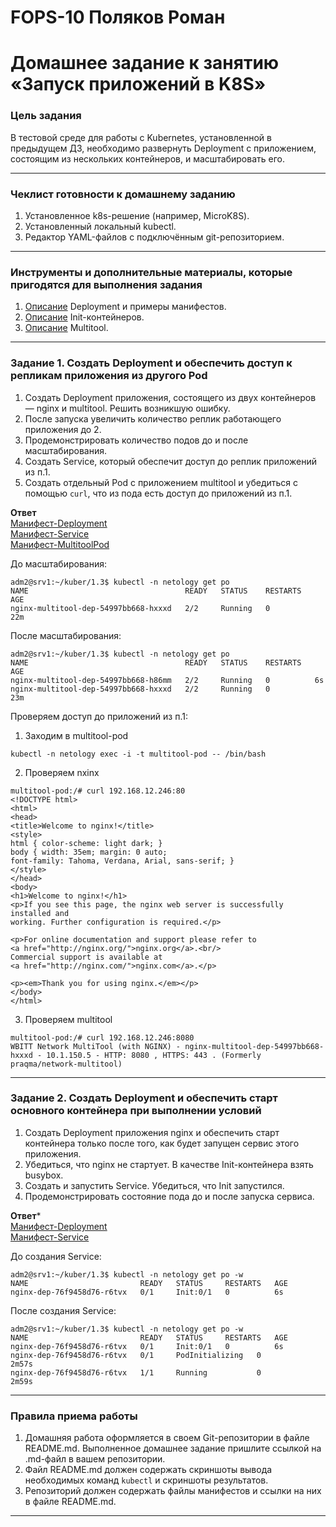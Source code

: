 # FOPS-10 Поляков Роман

# Домашнее задание к занятию «Запуск приложений в K8S»

### Цель задания

В тестовой среде для работы с Kubernetes, установленной в предыдущем ДЗ, необходимо развернуть Deployment с приложением, состоящим из нескольких контейнеров, и масштабировать его.

------

### Чеклист готовности к домашнему заданию

1. Установленное k8s-решение (например, MicroK8S).
2. Установленный локальный kubectl.
3. Редактор YAML-файлов с подключённым git-репозиторием.

------

### Инструменты и дополнительные материалы, которые пригодятся для выполнения задания

1. [Описание](https://kubernetes.io/docs/concepts/workloads/controllers/deployment/) Deployment и примеры манифестов.
2. [Описание](https://kubernetes.io/docs/concepts/workloads/pods/init-containers/) Init-контейнеров.
3. [Описание](https://github.com/wbitt/Network-MultiTool) Multitool.

------

### Задание 1. Создать Deployment и обеспечить доступ к репликам приложения из другого Pod

1. Создать Deployment приложения, состоящего из двух контейнеров — nginx и multitool. Решить возникшую ошибку.
2. После запуска увеличить количество реплик работающего приложения до 2.
3. Продемонстрировать количество подов до и после масштабирования.
4. Создать Service, который обеспечит доступ до реплик приложений из п.1.
5. Создать отдельный Pod с приложением multitool и убедиться с помощью `curl`, что из пода есть доступ до приложений из п.1.
  
**Ответ**  
[Манифест-Deployment](https://github.com/bag2000/devops-netology/blob/main/12-kuber/1.3/files/deploy-netology-1.yaml)  
[Манифест-Service](https://github.com/bag2000/devops-netology/blob/main/12-kuber/1.3/files/service-netology-1.yaml)  
[Манифест-MultitoolPod](https://github.com/bag2000/devops-netology/blob/main/12-kuber/1.3/files/pod-multitool.yaml)
  
До масштабирования:  
```
adm2@srv1:~/kuber/1.3$ kubectl -n netology get po
NAME                                   READY   STATUS    RESTARTS   AGE
nginx-multitool-dep-54997bb668-hxxxd   2/2     Running   0          22m
```
  
После масштабирования:  
```
adm2@srv1:~/kuber/1.3$ kubectl -n netology get po
NAME                                   READY   STATUS    RESTARTS   AGE
nginx-multitool-dep-54997bb668-h86mm   2/2     Running   0          6s
nginx-multitool-dep-54997bb668-hxxxd   2/2     Running   0          23m
```
  
Проверяем доступ до приложений из п.1:  
1. Заходим в multitool-pod  
```
kubectl -n netology exec -i -t multitool-pod -- /bin/bash
```
  
2. Проверяем nxinx  
```
multitool-pod:/# curl 192.168.12.246:80
<!DOCTYPE html>
<html>
<head>
<title>Welcome to nginx!</title>
<style>
html { color-scheme: light dark; }
body { width: 35em; margin: 0 auto;
font-family: Tahoma, Verdana, Arial, sans-serif; }
</style>
</head>
<body>
<h1>Welcome to nginx!</h1>
<p>If you see this page, the nginx web server is successfully installed and
working. Further configuration is required.</p>

<p>For online documentation and support please refer to
<a href="http://nginx.org/">nginx.org</a>.<br/>
Commercial support is available at
<a href="http://nginx.com/">nginx.com</a>.</p>

<p><em>Thank you for using nginx.</em></p>
</body>
</html>
```
  
3. Проверяем multitool 
```
multitool-pod:/# curl 192.168.12.246:8080
WBITT Network MultiTool (with NGINX) - nginx-multitool-dep-54997bb668-hxxxd - 10.1.150.5 - HTTP: 8080 , HTTPS: 443 . (Formerly praqma/network-multitool)
```
  
------

### Задание 2. Создать Deployment и обеспечить старт основного контейнера при выполнении условий

1. Создать Deployment приложения nginx и обеспечить старт контейнера только после того, как будет запущен сервис этого приложения.
2. Убедиться, что nginx не стартует. В качестве Init-контейнера взять busybox.
3. Создать и запустить Service. Убедиться, что Init запустился.
4. Продемонстрировать состояние пода до и после запуска сервиса.
  
**Ответ***  
[Манифест-Deployment](https://github.com/bag2000/devops-netology/blob/main/12-kuber/1.3/files/deploy-netology-2.yaml)  
[Манифест-Service](https://github.com/bag2000/devops-netology/blob/main/12-kuber/1.3/files/service-netology-2.yaml)  
  
До создания Service:  
```
adm2@srv1:~/kuber/1.3$ kubectl -n netology get po -w
NAME                         READY   STATUS     RESTARTS   AGE
nginx-dep-76f9458d76-r6tvx   0/1     Init:0/1   0          6s
```
  
После создания Service:  
```
adm2@srv1:~/kuber/1.3$ kubectl -n netology get po -w
NAME                         READY   STATUS     RESTARTS   AGE
nginx-dep-76f9458d76-r6tvx   0/1     Init:0/1   0          6s
nginx-dep-76f9458d76-r6tvx   0/1     PodInitializing   0          2m57s
nginx-dep-76f9458d76-r6tvx   1/1     Running           0          2m59s
```
  
------

### Правила приема работы

1. Домашняя работа оформляется в своем Git-репозитории в файле README.md. Выполненное домашнее задание пришлите ссылкой на .md-файл в вашем репозитории.
2. Файл README.md должен содержать скриншоты вывода необходимых команд `kubectl` и скриншоты результатов.
3. Репозиторий должен содержать файлы манифестов и ссылки на них в файле README.md.

------